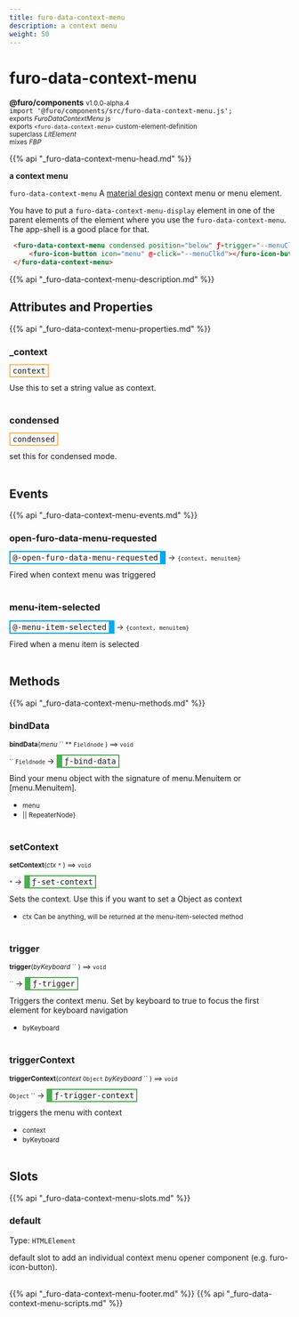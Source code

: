 ```yaml
---
title: furo-data-context-menu
description: a context menu
weight: 50
---
```


# furo-data-context-menu
**@furo/components** <small>v1.0.0-alpha.4</small>
<br>`import '@furo/components/src/furo-data-context-menu.js';`<small>
<br>exports *FuroDataContextMenu* js
<br>exports `<furo-data-context-menu>` custom-element-definition
<br>superclass *LitElement*
<br> mixes *FBP*</small>

{{% api "_furo-data-context-menu-head.md" %}}

**a context menu**

`furo-data-context-menu`
 A  [material design](https://material.io/components/menus/) context menu or menu element.

 You have to put a `furo-data-context-menu-display` element in one of the parent elements of the element where you use the `furo-data-context-menu`.
 The app-shell is a good place for that.

```html
 <furo-data-context-menu condensed position="below" ƒ-trigger="--menuClkd" ƒ-bind-data="--menuObject" @-menu-item-selected="--menuItem">
     <furo-icon-button icon="menu" @-click="--menuClkd"></furo-icon-button>
 </furo-data-context-menu>
```

{{% api "_furo-data-context-menu-description.md" %}}


## Attributes and Properties
{{% api "_furo-data-context-menu-properties.md" %}}








### **_context**

<span  style="border-width:2px; border-style: solid;border-color:  rgb(255, 182, 91);font-family:monospace; padding:2px 4px;">context</span>
</small>

Use this to set a string value as context.
<br><br>

### **condensed**

<span  style="border-width:2px; border-style: solid;border-color:  rgb(255, 182, 91);font-family:monospace; padding:2px 4px;">condensed</span>
</small>

set this for condensed mode.
<br><br>
## Events
{{% api "_furo-data-context-menu-events.md" %}}

### **open-furo-data-menu-requested**
<span  style="border-width:2px 10px 2px 2px; border-style: solid;border-color:  rgb(2, 168, 244);font-family:monospace; padding:2px 4px;">@-open-furo-data-menu-requested</span>
→ <small>`{context, menuitem}`</small>

 Fired when context menu was triggered
<br><br>
### **menu-item-selected**
<span  style="border-width:2px 10px 2px 2px; border-style: solid;border-color:  rgb(2, 168, 244);font-family:monospace; padding:2px 4px;">@-menu-item-selected</span>
→ <small>`{context, menuitem}`</small>

 Fired when a menu item is selected
<br><br>

## Methods
{{% api "_furo-data-context-menu-methods.md" %}}


### **bindData**
<small>**bindData**(*menu* `` ** `Fieldnode` ) ⟹ `void`</small>

<small>`` `Fieldnode` </small> →
<span  style="border-width:2px 2px 2px 10px; border-style: solid;border-color:  rgb(76, 175, 80);font-family:monospace; padding:2px 4px;">ƒ-bind-data</span>

Bind your menu object with the signature of menu.Menuitem or [menu.Menuitem].

- <small>menu </small>
- <small> || RepeaterNode}</small>
<br><br>

### **setContext**
<small>**setContext**(*ctx* `*` ) ⟹ `void`</small>

<small>`*` </small> →
<span  style="border-width:2px 2px 2px 10px; border-style: solid;border-color:  rgb(76, 175, 80);font-family:monospace; padding:2px 4px;">ƒ-set-context</span>

Sets the context. Use this if you want to set a Object as context

- <small>ctx Can be anything, will be returned at the menu-item-selected method</small>
<br><br>

### **trigger**
<small>**trigger**(*byKeyboard* `` ) ⟹ `void`</small>

<small>`` </small> →
<span  style="border-width:2px 2px 2px 10px; border-style: solid;border-color:  rgb(76, 175, 80);font-family:monospace; padding:2px 4px;">ƒ-trigger</span>

Triggers the context menu. Set by keyboard to true to focus the first element for keyboard navigation

- <small>byKeyboard </small>
<br><br>

### **triggerContext**
<small>**triggerContext**(*context* `Object` *byKeyboard* `` ) ⟹ `void`</small>

<small>`Object` `` </small> →
<span  style="border-width:2px 2px 2px 10px; border-style: solid;border-color:  rgb(76, 175, 80);font-family:monospace; padding:2px 4px;">ƒ-trigger-context</span>

triggers the menu with context

- <small>context </small>
- <small>byKeyboard </small>
<br><br>






## Slots
{{% api "_furo-data-context-menu-slots.md" %}}

### **default**
Type: `HTMLElement`

default slot to add an individual context menu opener component (e.g. furo-icon-button).
<br><br>

{{% api "_furo-data-context-menu-footer.md" %}}
{{% api "_furo-data-context-menu-scripts.md" %}}
